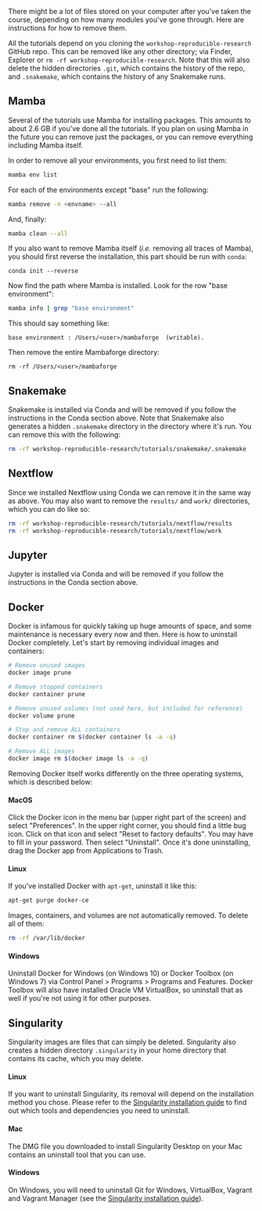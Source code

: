 There might be a lot of files stored on your computer after you've taken the
course, depending on how many modules you've gone through. Here are instructions
for how to remove them.

All the tutorials depend on you cloning the `workshop-reproducible-research`
GitHub repo. This can be removed like any other directory; via Finder,
Explorer or `rm -rf workshop-reproducible-research`. Note that this will also
delete the hidden directories `.git`, which contains the history of the repo,
and `.snakemake`, which contains the history of any Snakemake runs.

## Mamba

Several of the tutorials use Mamba for installing packages. This amounts to
about 2.6 GB if you've done all the tutorials. If you plan on using Mamba in
the future you can remove just the packages, or you can remove everything
including Mamba itself.

In order to remove all your environments, you first need to list them:

```bash
mamba env list
```

For each of the environments except "base" run the following:

```bash
mamba remove -n <envname> --all
```

And, finally:

```bash
mamba clean --all
```

If you also want to remove Mamba itself (*i.e.* removing all traces of Mamba),
you should first reverse the installation, this part should be run with `conda`:

```
conda init --reverse
```

Now find the path where Mamba is installed. Look for the row "base
environment":

```bash
mamba info | grep "base environment"
```

This should say something like:

```
base environment : /Users/<user>/mambaforge  (writable).
```

Then remove the entire Mambaforge directory:

```
rm -rf /Users/<user>/mambaforge
```

## Snakemake

Snakemake is installed via Conda and will be removed if you follow the
instructions in the Conda section above. Note that Snakemake also generates
a hidden `.snakemake` directory in the directory where it's run. You can remove
this with the following:

```bash
rm -rf workshop-reproducible-research/tutorials/snakemake/.snakemake
```

## Nextflow

Since we installed Nextflow using Conda we can remove it in the same way as
above. You may also want to remove the `results/` and `work/` directories, which
you can do like so:

```bash
rm -rf workshop-reproducible-research/tutorials/nextflow/results
rm -rf workshop-reproducible-research/tutorials/nextflow/work
```

## Jupyter

Jupyter is installed via Conda and will be removed if you follow the
instructions in the Conda section above.

## Docker

Docker is infamous for quickly taking up huge amounts of space, and some
maintenance is necessary every now and then. Here is how to uninstall Docker
completely. Let's start by removing individual images and containers:

```bash
# Remove unused images
docker image prune

# Remove stopped containers
docker container prune

# Remove unused volumes (not used here, but included for reference)
docker volume prune

# Stop and remove ALL containers
docker container rm $(docker container ls -a -q)

# Remove ALL images
docker image rm $(docker image ls -a -q)
```

Removing Docker itself works differently on the three operating systems, which
is described below:

#### MacOS

Click the Docker icon in the menu bar (upper right part of the screen) and
select "Preferences". In the upper right corner, you should find a little bug icon.
Click on that icon and select "Reset to factory defaults". You may have to fill
in your password. Then select "Uninstall". Once it's done uninstalling, drag the
Docker app from Applications to Trash.

#### Linux

If you've installed Docker with `apt-get`, uninstall it like this:

```bash
apt-get purge docker-ce
```

Images, containers, and volumes are not automatically removed. To delete all of
them:

```bash
rm -rf /var/lib/docker
```

#### Windows

Uninstall Docker for Windows (on Windows 10) or Docker Toolbox (on Windows 7)
via Control Panel > Programs > Programs and Features. Docker Toolbox will also
have installed Oracle VM VirtualBox, so uninstall that as well if you're not
using it for other purposes.

## Singularity

Singularity images are files that can simply be deleted. Singularity also
creates a hidden directory `.singularity` in your home directory that contains
its cache, which you may delete.

#### Linux

If you want to uninstall Singularity, its removal will depend on the installation
method you chose. Please refer to the
[Singularity installation guide](https://sylabs.io/guides/3.4/user-guide/installation.html?highlight=uninstall#install-on-linux)
to find out which tools and dependencies you need to uninstall.

#### Mac

The DMG file you downloaded to install Singularity Desktop on your Mac contains
an uninstall tool that you can use.

#### Windows

On Windows, you will need to uninstall Git for Windows, VirtualBox, Vagrant and
Vagrant Manager (see the [Singularity installation guide](https://sylabs.io/guides/3.4/user-guide/installation.html#install-on-windows-or-mac)).
